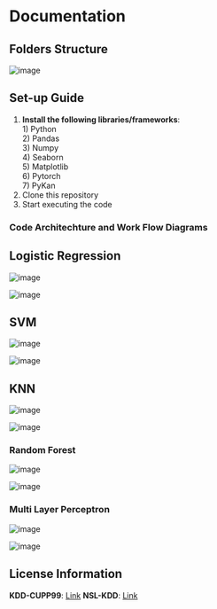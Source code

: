 <h1>Documentation</h1>

<h2>Folders Structure</h2>


![image](https://github.com/user-attachments/assets/3017a090-12e0-4dff-8c4a-577ef84bde22)


<h2>Set-up Guide</h2>

<ol>
  <li>
    <b>Install the following libraries/frameworks</b>: <br/>
      1) Python <br/>
      2) Pandas <br/>
      3) Numpy <br/>
      4) Seaborn <br/>
      5) Matplotlib <br/>
      6) Pytorch <br/>
      7) PyKan <br/>
  </li>
  <li>
    Clone this repository
  </li>
  <li>
    Start executing the code
  </li>
</ol>

<h3>Code Architechture and Work Flow Diagrams</h3>

<h2>Logistic Regression</h2>

![image](https://github.com/user-attachments/assets/ea31ecad-60ac-432c-a0fd-2f891f0146a0)

![image](https://github.com/user-attachments/assets/b5da90e6-d4fb-43a7-bfd7-a68c23d63cf2)

<h2>SVM</h2>

![image](https://github.com/user-attachments/assets/27c15c9d-7e51-4edf-a36e-5d6f9903f01d)

![image](https://github.com/user-attachments/assets/ec560f9f-4025-4194-b740-fc1ba4aadef3)


<h2>KNN</h2>

![image](https://github.com/user-attachments/assets/ce103d41-26e2-44b3-ac5f-fee8edd075bc)

![image](https://github.com/user-attachments/assets/30fe21b7-f1c3-4ac2-ac41-8add9019afd4)


<h3>Random Forest</h3>

![image](https://github.com/user-attachments/assets/a3ae6a0a-7fcf-4cd7-90fd-e1dba867b6d0)

![image](https://github.com/user-attachments/assets/ca94b723-53e2-471f-b45a-a9d9e14d8d18)


<h3>Multi Layer Perceptron</h3>

![image](https://github.com/user-attachments/assets/32edb04f-6f2f-4bd4-ab93-0ded99be2bfe)

![image](https://github.com/user-attachments/assets/79798ebc-044f-41cc-8c59-d556a5e59f5b)


<h2>License Information</h2>

**KDD-CUPP99**: [Link](https://github.com/Mamcose/NSL-KDD-Network-Intrusion-Detection/blob/master/LICENSE)
**NSL-KDD**: [Link](https://github.com/Mamcose/NSL-KDD-Network-Intrusion-Detection/blob/master/LICENSE)

